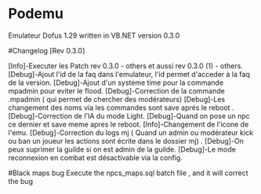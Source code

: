 Podemu
======

Emulateur Dofus 1.29 written in VB.NET
version 0.3.0

#Changelog
[Rev 0.3.0]

[Info]-Executer les Patch rev 0.3.0 - others et aussi rev 0.3.0 (1) - others.
[Debug]-Ajout l'id de la faq dans l'emulateur, l'id permet d'acceder à la faq de la version.
[Debug]-Ajout d'un systeme time pour la commande mpadmin pour eviter le flood.
[Debug]-Correction de la commande .mpadmin ( qui permet de chercher des modérateurs)
[Debug]-Les changement des noms via les commandes sont save aprés le reboot .
[Debug]-Correction de l'IA du mode Light.
[Debug]-Quand on pose un npc ce dernier et save meme apres le reboot.
[Info]-Changement de l'icone de l'emu.
[Debug]-Correction du logs mj ( Quand un admin ou modérateur kick ou ban un joueur les actions sont écrite dans le dossier mj) .
[Debug]-On peux suprimer la guilde si on est admin de la guilde.
[Debug]-Le mode reconnexion en combat est désactivable via la config.

#Black maps bug
Execute the npcs_maps.sql batch file , and it will correct the bug
